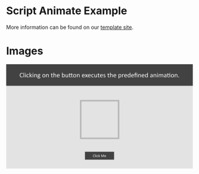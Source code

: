 # Script Animate Example
More information can be found on our [template site](https://templates.peakboard.com/Script_Animate).

# Images
![Script Animate](Script_Animate_EN.png)